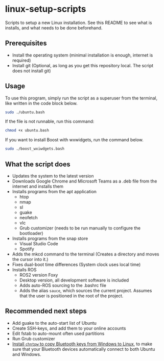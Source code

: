 # linux-setup-scripts
Scripts to setup a new Linux installation. See this README to see what is installs, and what needs to be done beforehand.

## Prerequisites
 * Install the operating system (minimal installation is enough, internet is required)
 * Install git (Optional, as long as you get this repository local. The script does not install git)

## Usage
To use this program, simply run the script as a superuser from the terminal, like written in the code block below.
```bash
sudo ./ubuntu.bash
```
If the file is not runnable, run this command:
```bash
chmod +x ubuntu.bash
```

If you want to install Boost with wxwidgets, run the command below.
```bash
sudo ./boost_wxiwdgets.bash
```

## What the script does
 * Updates the system to the latest version
 * Downloads Google Chrome and Microsoft Teams as a .deb file from the internet and installs them
 * Installs programs from the apt application
   * htop
   * nmap
   * sl
   * guake
   * neofetch
   * vlc
   * Grub customizer (needs to be run manually to configure the bootloader)
 * Installs programs from the snap store
   * Visual Studio Code
   * Spotify
 * Adds the mkcd command to the terminal (Creates a directory and moves the cursor into it.)
 * Fixes dual-boot time differences (System clock uses local time)
 * Installs ROS
   * ROS2 version Foxy
   * Desktop version, all development software is included
   * Adds auto-ROS sourcing to the .bashrc file
   * Adds the alias `sauce`, which sources the current project. Assumes that the user is positioned in the root of the project.

## Recommended next steps
 * Add guake to the auto-start list of Ubuntu
 * Create SSH-keys, and add them to your online accounts
 * Edit fstab to auto-mount often used partitions
 * Run Grub customizer
 * [Install `chntpw` to copy Bluetooth keys from Windows to Linux](https://unix.stackexchange.com/questions/255509/bluetooth-pairing-on-dual-boot-of-windows-linux-mint-ubuntu-stop-having-to-p), to make sure that your Bluetooth devices automatically connect to both Ubuntu and Windows.